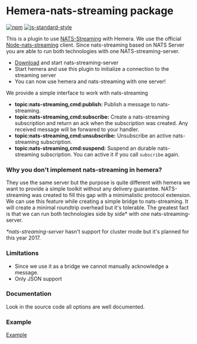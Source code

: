 # Hemera-nats-streaming package

[![npm](https://img.shields.io/npm/v/hemera-nats-streaming.svg?maxAge=3600)](https://www.npmjs.com/package/hemera-nats-streaming)
[![js-standard-style](https://img.shields.io/badge/code%20style-standard-brightgreen.svg)](http://standardjs.com)

This is a plugin to use [NATS-Streaming](http://nats.io/) with Hemera.
We use the official [Node-nats-streaming](https://github.com/nats-io/node-nats-streaming) client.
Since nats-streaming based on NATS Server you are able to run both technologies with one NATS-streaming-server.

- [Download](http://nats.io/download/nats-io/nats-streaming-server/) and start nats-streaming-server
- Start hemera and use this plugin to initialize a connection to the streaming server
- You can now use hemera and nats-streaming with one server!

We provide a simple interface to work with nats-streaming

- **topic:nats-streaming,cmd:publish:** Publish a message to nats-streaming.
- **topic:nats-streaming,cmd:subscribe:** Create a nats-streaming subscription and return an ack when the subscription was created. Any received message will be forwared to your handler.
- **topic:nats-streaming,cmd:unsubscribe:** Unsubscribe an active nats-streaming subscription.
- **topic:nats-streaming,cmd:suspend:** Suspend an durable nats-streaming subscription. You can active it if you call `subscribe` again.

### Why you don't implement nats-streaming in hemera?
They use the same server but the purpose is quite different with hemera we want to provide a simple toolkit without any delivery guarantee. NATS-streaming was created to fill this gap with a mimimalistic protocol extension. We can use this feature while creating a simple bridge to nats-streaming. It will create a minimal roundtrip overhead but it's tolerable. The greatest fact is that we can run both technologies side by side* with one nats-streaming-server.

_*nats-streaming-server_ hasn't support for cluster mode but it's planned for this year 2017.

### Limitations
- Since we use it as a bridge we cannot manually acknowledge a message.
- Only JSON support

### Documentation
Look in the source code all options are well documented.

### Example
[Example](/examples/bridges/nats-streaming.js)
